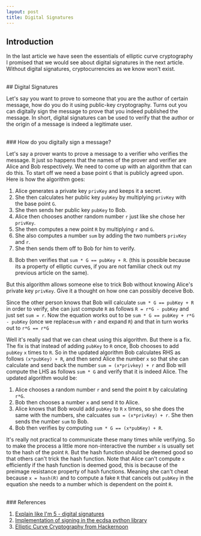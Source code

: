 ```yaml
---
layout: post
title: Digital Signatures
---
```


## Introduction

In the last article we have seen the essentials of elliptic curve cryptography
I promised that we would see about digital signatures in the next article.
Without digital signatures, cryptocurrencies as we know won't exist.

<br>
## Digital Signatures

Let's say you want to prove to someone that you are the author of certain message,
how do you do it using public-key cryptography. Turns out you can digitally sign
the message to prove that you indeed published the message. In short, digital
signatures can be used to verify that the author or the origin of a message is
indeed a legitimate user.

<br>
### How do you digitally sign a message?

Let's say a prover wants to prove a message to a verifier who verifies the message.
It just so happens that the names of the prover and verifier are Alice and Bob
respectively. We need to come up with an algorithm that can do this. To start off we
need a base point `G` that is publicly agreed upon. Here is how the algorithm goes:

<!--- Make sure to mention that the randomly chosen point must be in the order of the curve. --->

1. Alice generates a private key `privKey` and keeps it a secret.
2. She then calculates her public key `pubKey` by multiplying `privKey`
   with the base point `G`.
3. She then sends her public key `pubKey` to Bob.
4. Alice then chooses another random number `r` just like she chose her `privKey`.
5. She then computes a new point `R` by multiplying `r` and `G`.
6. She also computes a number `sum` by adding the two numbers `privKey` and `r`.
7. She then sends them off to Bob for him to verify.
<!--- TODO: link article --->
8. Bob then verifies that `sum * G == pubKey + R`. (this is possible because its
   a property of elliptic curves, if you are not familiar check out my previous article
   on the same).

But this algorithm allows someone else to trick Bob without knowing Alice's private
key `privKey`. Give it a thought on how one can possibly deceive Bob.

Since the other person knows that Bob will calculate `sum * G == pubKey + R` in order to verify,
she can just compute `R` as follows `R = r*G - pubKey` and just set `sum = r`. Now the
equation works out to be `sum * G == pubKey + r*G - pubKey` (once we replace`sum` with `r` and
expand `R`) and that in turn works out to `r*G == r*G`

Well it's really sad that we can cheat using this algorithm. But there is a fix.
The fix is that instead of adding `pubKey` to `R` once, Bob chooses to add `pubKey`
`x` times to `R`. So in the updated algorithm Bob calculates RHS as follows `(x*pubKey) + R`,
and then send Alice the number `x` so that she can calculate and send back the number
`sum = (x*privkey) + r` and Bob will compute the LHS as follows `sum * G` and verify that it
is indeed Alice. The updated algorithm would be:

1. Alice chooses a random number `r` and send the point `R` by calculating `r*G`.
2. Bob then chooses a number `x` and send it to Alice.
3. Alice knows that Bob would add `pubKey` to `R` `x` times, so she does the same with the numbers,
   she calcuates `sum = (x*privKey) + r`. She then sends the number `sum` to Bob.
4. Bob then verifies by computing `sum * G == (x*pubKey) + R`.

<!--- TODO: link preimage resistance property maybe? --->
It's really not practical to communicate these many times while verifying. So to make the process
a little more non-interactive the number `x` is usually set to the hash of the point `R`. But the
hash function should be deemed good so that others can't trick the hash function. Note that Alice
can't compute `x` efficiently if the hash function is deemed good, this is because of the preimage
resistance property of hash functions. Meaning she can't cheat because `x = hash(R)` and to compute
a fake `R` that cancels out `pubKey` in the equation she needs to a number which is dependent on the
point `R`.

<br>
### References

1. [Explain like I'm 5 - digital signatures](https://blog.oleganza.com/post/162861219668/eli5-digital-signatures)
2. [Implementation of signing in the ecdsa python library](https://github.com/starkbank/ecdsa-python/blob/master/ellipticcurve/ecdsa.py#L12)
3. [Elliptic Curve Cryptography from Hackernoon](https://hackernoon.com/what-is-the-math-behind-elliptic-curve-cryptography-f61b25253da3)
